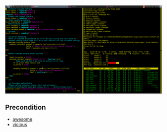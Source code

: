 ![Screenshot](screenshot.png)

Precondition
------------

* [awesome](https://awesomewm.org/)
* [vicious](https://github.com/Mic92/vicious)

